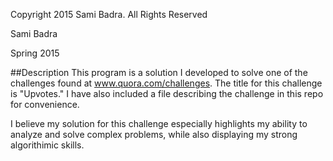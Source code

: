 Copyright 2015 Sami Badra. All Rights Reserved

Sami Badra

Spring 2015

##Description
This program is a solution I developed to solve one of the challenges found at www.quora.com/challenges. The title for this challenge is "Upvotes." I have also included a file describing the challenge in this repo for convenience.

I believe my solution for this challenge especially highlights my ability to analyze and solve complex problems, while also displaying my strong algorithimic skills.
